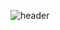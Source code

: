 ![header](https://capsule-render.vercel.app/api?type=waving&color=auto&height=300&section=header&text=HJK02130&fontSize=90&animation=fadeIn)
